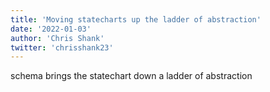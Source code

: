 ```yaml
---
title: 'Moving statecharts up the ladder of abstraction'
date: '2022-01-03'
author: 'Chris Shank'
twitter: 'chrisshank23'
---
```


schema brings the statechart down a ladder of abstraction
